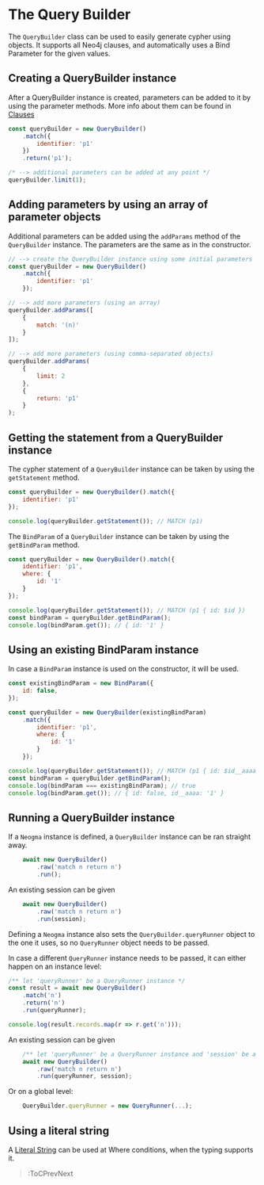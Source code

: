 # The Query Builder

The `QueryBuilder` class can be used to easily generate cypher using objects. It supports all Neo4j clauses, and automatically uses a Bind Parameter for the given values.

## Creating a QueryBuilder instance

After a QueryBuilder instance is created, parameters can be added to it by using the parameter methods.
More info about them can be found in [Clauses](./Clauses)
```js
const queryBuilder = new QueryBuilder()
    .match({
        identifier: 'p1'
    })
    .return('p1');

/* --> additional parameters can be added at any point */
queryBuilder.limit(1);
```

## Adding parameters by using an array of parameter objects

Additional parameters can be added using the `addParams` method of the `QueryBuilder` instance. The parameters are the same as in the constructor.

```js
// --> create the QueryBuilder instance using some initial parameters
const queryBuilder = new QueryBuilder()
    .match({
        identifier: 'p1'        
    });

// --> add more parameters (using an array)
queryBuilder.addParams([
    {
        match: '(n)'
    }
]);

// --> add more parameters (using comma-separated objects)
queryBuilder.addParams(
    {
        limit: 2
    },
    {
        return: 'p1'
    }
);
```

## Getting the statement from a QueryBuilder instance

The cypher statement of a `QueryBuilder` instance can be taken by using the `getStatement` method.

```js
const queryBuilder = new QueryBuilder().match({
    identifier: 'p1'
});

console.log(queryBuilder.getStatement()); // MATCH (p1)
```

The `BindParam` of a `QueryBuilder` instance can be taken by using the `getBindParam` method.

```js
const queryBuilder = new QueryBuilder().match({
    identifier: 'p1',
    where: {
        id: '1'
    }
});

console.log(queryBuilder.getStatement()); // MATCH (p1 { id: $id })
const bindParam = queryBuilder.getBindParam();
console.log(bindParam.get()); // { id: '1' }
```

## Using an existing BindParam instance
In case a `BindParam` instance is used on the constructor, it will be used.

```js
const existingBindParam = new BindParam({
    id: false,
});

const queryBuilder = new QueryBuilder(existingBindParam)
    .match({
        identifier: 'p1',
        where: {
            id: '1'
        }
    });

console.log(queryBuilder.getStatement()); // MATCH (p1 { id: $id__aaaa })
const bindParam = queryBuilder.getBindParam();
console.log(bindParam === existingBindParam); // true
console.log(bindParam.get()); // { id: false, id__aaaa: '1' }
```

## Running a QueryBuilder instance

If a `Neogma` instance is defined, a `QueryBuilder` instance can be ran straight away.


```js
    await new QueryBuilder()
        .raw('match n return n')
        .run();
```

An existing session can be given
```js
    await new QueryBuilder()
        .raw('match n return n')
        .run(session);
```

Defining a `Neogma` instance also sets the `QueryBuilder.queryRunner` object to the one it uses, so no `QueryRunner` object needs to be passed.

In case a different `QueryRunner` instance needs to be passed, it can either happen on an instance level:

```js
/** let 'queryRunner' be a QueryRunner instance */
const result = await new QueryBuilder()
    .match('n')
    .return('n')
    .run(queryRunner);

console.log(result.records.map(r => r.get('n')));
```

An existing session can be given
```js
    /** let 'queryRunner' be a QueryRunner instance and 'session' be a Session/Transaction */
    await new QueryBuilder()
        .raw('match n return n')
        .run(queryRunner, session);
```

Or on a global level:

```js
    QueryBuilder.queryRunner = new QueryRunner(...);
```


## Using a literal string

A [Literal String](../Where-Parameters.md#using-a-literal-string) can be used at Where conditions, when the typing supports it.

> :ToCPrevNext